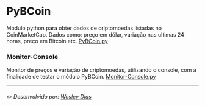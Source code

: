 # PyBCoin
Módulo python para obter dados de criptomoedas listadas no CoinMarketCap. Dados como: preço em dólar, variação nas ultimas 24 horas, preço em Bitcoin etc. [PyBCoin.py](https://github.com/WeDias/PyBCoin/blob/master/PyBCoin.py)

### Monitor-Console
Monitor de preços e variação de criptomoedas, utilizando o console, com a finalidade de testar o módulo PyBCoin. [Monitor-Console.py](https://github.com/WeDias/PyBCoin/blob/master/Monitor-Console.py)

---
###### ✏️ Desenvolvido por: [*Wesley Dias*](https://github.com/WeDias)
